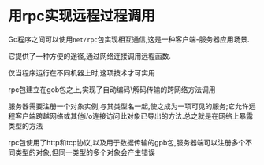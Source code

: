 # 用rpc实现远程过程调用
Go程序之间可以使用`net/rpc`包实现相互通信,这是一种客户端-服务器应用场景.

它提供了一种方便的途径,通过网络连接调用远程函数.

仅当程序运行在不同机器上时,这项技术才可实用

rpc包建立在gob包之上,实现了自动编码\解码传输的跨网络方法调用

服务器需要注册一个对象实例,与其类型名一起,使之成为一项可见的服务;它允许远程客户端跨越网络或其他i/o连接访问此对象已导出的方法.总之就是在网络上暴露类型的方法

rpc包使用了http和tcp协议,以及用于数据传输的gpb包,服务器端可以注册多个不同类型的对象,但同一类型的多个对象会产生错误